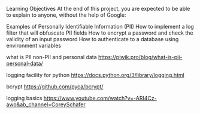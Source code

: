 Learning Objectives
At the end of this project, you are expected to be able to explain to anyone, without the help of Google:

Examples of Personally Identifiable Information (PII)
How to implement a log filter that will obfuscate PII fields
How to encrypt a password and check the validity of an input password
How to authenticate to a database using environment variables

what is PII non-PII and personal data
https://piwik.pro/blog/what-is-pii-personal-data/

logging facility for python
https://docs.python.org/3/library/logging.html

bcrypt
https://github.com/pyca/bcrypt/

logging basics
https://www.youtube.com/watch?v=-ARI4Cz-awo&ab_channel=CoreySchafer
